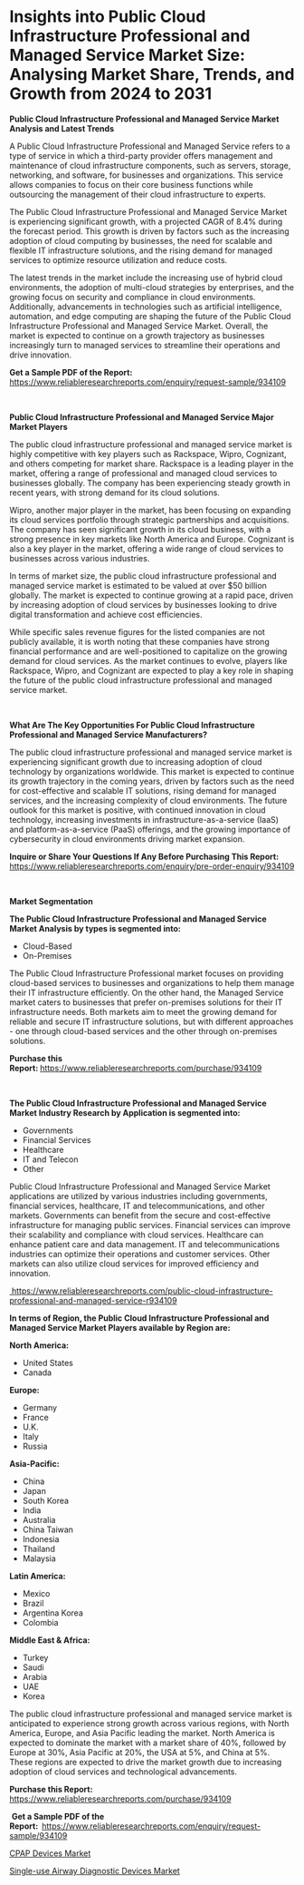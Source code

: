 <p><h1>Insights into Public Cloud Infrastructure Professional and Managed Service Market Size: Analysing Market Share, Trends, and Growth from 2024 to 2031</h1></p><p><strong>Public Cloud Infrastructure Professional and Managed Service Market Analysis and Latest Trends</strong></p>
<p><p>A Public Cloud Infrastructure Professional and Managed Service refers to a type of service in which a third-party provider offers management and maintenance of cloud infrastructure components, such as servers, storage, networking, and software, for businesses and organizations. This service allows companies to focus on their core business functions while outsourcing the management of their cloud infrastructure to experts.</p><p>The Public Cloud Infrastructure Professional and Managed Service Market is experiencing significant growth, with a projected CAGR of 8.4% during the forecast period. This growth is driven by factors such as the increasing adoption of cloud computing by businesses, the need for scalable and flexible IT infrastructure solutions, and the rising demand for managed services to optimize resource utilization and reduce costs.</p><p>The latest trends in the market include the increasing use of hybrid cloud environments, the adoption of multi-cloud strategies by enterprises, and the growing focus on security and compliance in cloud environments. Additionally, advancements in technologies such as artificial intelligence, automation, and edge computing are shaping the future of the Public Cloud Infrastructure Professional and Managed Service Market. Overall, the market is expected to continue on a growth trajectory as businesses increasingly turn to managed services to streamline their operations and drive innovation.</p></p>
<p><strong>Get a Sample PDF of the Report:&nbsp;</strong> <a href="https://www.reliableresearchreports.com/enquiry/request-sample/934109">https://www.reliableresearchreports.com/enquiry/request-sample/934109</a></p>
<p>&nbsp;</p>
<p><strong>Public Cloud Infrastructure Professional and Managed Service Major Market Players</strong></p>
<p><p>The public cloud infrastructure professional and managed service market is highly competitive with key players such as Rackspace, Wipro, Cognizant, and others competing for market share. Rackspace is a leading player in the market, offering a range of professional and managed cloud services to businesses globally. The company has been experiencing steady growth in recent years, with strong demand for its cloud solutions.</p><p>Wipro, another major player in the market, has been focusing on expanding its cloud services portfolio through strategic partnerships and acquisitions. The company has seen significant growth in its cloud business, with a strong presence in key markets like North America and Europe. Cognizant is also a key player in the market, offering a wide range of cloud services to businesses across various industries.</p><p>In terms of market size, the public cloud infrastructure professional and managed service market is estimated to be valued at over $50 billion globally. The market is expected to continue growing at a rapid pace, driven by increasing adoption of cloud services by businesses looking to drive digital transformation and achieve cost efficiencies.</p><p>While specific sales revenue figures for the listed companies are not publicly available, it is worth noting that these companies have strong financial performance and are well-positioned to capitalize on the growing demand for cloud services. As the market continues to evolve, players like Rackspace, Wipro, and Cognizant are expected to play a key role in shaping the future of the public cloud infrastructure professional and managed service market.</p></p>
<p>&nbsp;</p>
<p><strong>What Are The Key Opportunities For Public Cloud Infrastructure Professional and Managed Service Manufacturers?</strong></p>
<p><p>The public cloud infrastructure professional and managed service market is experiencing significant growth due to increasing adoption of cloud technology by organizations worldwide. This market is expected to continue its growth trajectory in the coming years, driven by factors such as the need for cost-effective and scalable IT solutions, rising demand for managed services, and the increasing complexity of cloud environments. The future outlook for this market is positive, with continued innovation in cloud technology, increasing investments in infrastructure-as-a-service (IaaS) and platform-as-a-service (PaaS) offerings, and the growing importance of cybersecurity in cloud environments driving market expansion.</p></p>
<p><strong>Inquire or Share Your Questions If Any Before Purchasing This Report:</strong> <a href="https://www.reliableresearchreports.com/enquiry/pre-order-enquiry/934109">https://www.reliableresearchreports.com/enquiry/pre-order-enquiry/934109</a></p>
<p>&nbsp;</p>
<p><strong>Market Segmentation</strong></p>
<p><strong>The Public Cloud Infrastructure Professional and Managed Service Market Analysis by types is segmented into:</strong></p>
<p><ul><li>Cloud-Based</li><li>On-Premises</li></ul></p>
<p><p>The Public Cloud Infrastructure Professional market focuses on providing cloud-based services to businesses and organizations to help them manage their IT infrastructure efficiently. On the other hand, the Managed Service market caters to businesses that prefer on-premises solutions for their IT infrastructure needs. Both markets aim to meet the growing demand for reliable and secure IT infrastructure solutions, but with different approaches - one through cloud-based services and the other through on-premises solutions.</p></p>
<p><strong>Purchase this Report:&nbsp;</strong><a href="https://www.reliableresearchreports.com/purchase/934109">https://www.reliableresearchreports.com/purchase/934109</a></p>
<p>&nbsp;</p>
<p><strong>The Public Cloud Infrastructure Professional and Managed Service Market Industry Research by Application is segmented into:</strong></p>
<p><ul><li>Governments</li><li>Financial Services</li><li>Healthcare</li><li>IT and Telecon</li><li>Other</li></ul></p>
<p><p>Public Cloud Infrastructure Professional and Managed Service Market applications are utilized by various industries including governments, financial services, healthcare, IT and telecommunications, and other markets. Governments can benefit from the secure and cost-effective infrastructure for managing public services. Financial services can improve their scalability and compliance with cloud services. Healthcare can enhance patient care and data management. IT and telecommunications industries can optimize their operations and customer services. Other markets can also utilize cloud services for improved efficiency and innovation.</p></p>
<p><a href="https://www.reliableresearchreports.com/public-cloud-infrastructure-professional-and-managed-service-r934109">&nbsp;https://www.reliableresearchreports.com/public-cloud-infrastructure-professional-and-managed-service-r934109</a></p>
<p><strong>In terms of Region, the Public Cloud Infrastructure Professional and Managed Service Market Players available by Region are:</strong></p>
<p>
    <p> <strong> North America: </strong>
        <ul>
            <li>United States</li>
            <li>Canada</li>
        </ul>
        </p> 
    <p> <strong> Europe: </strong>
        <ul>
            <li>Germany</li>
            <li>France</li>
            <li>U.K.</li>
            <li>Italy</li>
            <li>Russia</li>
        </ul>
        </p> 
    <p> <strong> Asia-Pacific: </strong>
        <ul>
            <li>China</li>
            <li>Japan</li>
            <li>South Korea</li>
            <li>India</li>
            <li>Australia</li>
            <li>China Taiwan</li>
            <li>Indonesia</li>
            <li>Thailand</li>
            <li>Malaysia</li>
        </ul>
        </p> 
    <p> <strong> Latin America: </strong>
        <ul>
            <li>Mexico</li>
            <li>Brazil</li>
            <li>Argentina Korea</li>
            <li>Colombia</li>
        </ul>
        </p> 
    <p> <strong> Middle East & Africa: </strong>
        <ul>
            <li>Turkey</li>
            <li>Saudi</li>
            <li>Arabia</li>
            <li>UAE</li>
            <li>Korea</li>
        </ul>
    </p>
    </p>
<p><p>The public cloud infrastructure professional and managed service market is anticipated to experience strong growth across various regions, with North America, Europe, and Asia Pacific leading the market. North America is expected to dominate the market with a market share of 40%, followed by Europe at 30%, Asia Pacific at 20%, the USA at 5%, and China at 5%. These regions are expected to drive the market growth due to increasing adoption of cloud services and technological advancements.</p></p>
<p><strong>Purchase this Report: </strong><a href="https://www.reliableresearchreports.com/purchase/934109">https://www.reliableresearchreports.com/purchase/934109</a></p>
<p>&nbsp;<strong>Get a Sample PDF of the Report:&nbsp;&nbsp;</strong><a href="https://www.reliableresearchreports.com/enquiry/request-sample/934109">https://www.reliableresearchreports.com/enquiry/request-sample/934109</a></p>
<p><strong></strong></p>
<p><p><a href="https://view.publitas.com/reportprime-1/insights-into-the-cpap-devices-market-size-which-is-expanding-with-a-12-cagr-from-2024-2031/">CPAP Devices Market</a></p><p><a href="https://github.com/angeliabkratze/Market-Research-Report-List-1/blob/main/single-use-airway-diagnostic-devices-market.md">Single-use Airway Diagnostic Devices Market</a></p></p>
